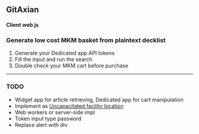 ## GitAxian
#### Client web js
### Generate low cost MKM basket from plaintext decklist

1. Generate your Dedicated app API tokens
2. Fill the input and run the search
3. Double check your MKM cart before purchase
___
### TODO
- Widget app for article retrieving, Dedicated app for cart manipulation
- Implement as [Uncapacitated facility location](https://en.wikipedia.org/wiki/Facility_location_problem#Uncapacitated_facility_location)
- Web workers or server-side impl
- Token input type password
- Replace alert with div
